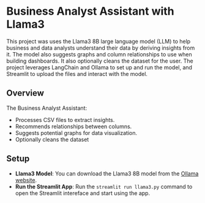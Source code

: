 # Business Analyst Assistant with Llama3

This project was  uses the Llama3 8B large language model (LLM) to help business and data analysts understand their data by deriving insights from it. The model also suggests graphs and column relationships to use when building dashboards.
It also optionally cleans the dataset for the user. The project leverages LangChain and Ollama to set up and run the model, and Streamlit to upload the files and interact with the model.

## Overview

The Business Analyst Assistant:
- Processes CSV files to extract insights.
- Recommends relationships between columns.
- Suggests potential graphs for data visualization.
- Optionally cleans the dataset

## Setup

- **Llama3 Model**: You can download the Llama3 8B model from the [Ollama website](https://www.ollama.com/).
- **Run the Streamlit App**: Run the `streamlit run llama3.py` command to open the Streamlit intereface and start using the app.
